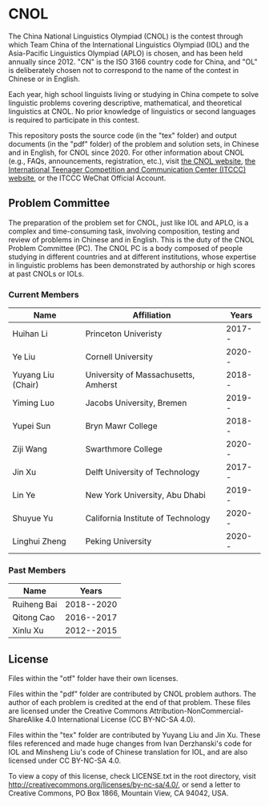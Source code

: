 # CNOL
The China National Linguistics Olympiad (CNOL) is the contest through which Team China of the International Linguistics Olympiad (IOL) and the Asia-Pacific Linguistics Olympiad (APLO) is chosen, and has been held annually since 2012. 
"CN" is the ISO 3166 country code for China, and "OL" is deliberately chosen not to correspond to the name of the contest in Chinese or in English.

Each year, high school linguists living or studying in China compete to solve linguistic problems covering descriptive, mathematical, and theoretical linguistics at CNOL. 
No prior knowledge of linguistics or second languages is required to participate in this contest.

This repository posts the source code (in the "tex" folder) and output documents (in the "pdf" folder) of the problem and solution sets, in Chinese and in English, for CNOL since 2020.
For other information about CNOL (e.g., FAQs, announcements, registration, etc.), visit [the CNOL website](http://www.ioling.org.cn), [the International Teenager Competition and Communication Center (ITCCC) website](http://www.it3c.org), or the ITCCC WeChat Official Account.
## Problem Committee
The preparation of the problem set for CNOL, just like IOL and APLO, is a complex and time-consuming task, involving composition, testing and review of problems in Chinese and in English.
This is the duty of the CNOL Problem Committee (PC).
The CNOL PC is a body composed of people studying in different countries and at different institutions, whose expertise in linguistic problems has been demonstrated by authorship or high scores at past CNOLs or IOLs.
### Current Members
|Name|Affiliation|Years|
|---|---|---|
|Huihan Li|Princeton Univeristy|2017--|
|Ye Liu|Cornell University|2020--|
|Yuyang Liu (Chair)|University of Massachusetts, Amherst|2018--|
|Yiming Luo|Jacobs University, Bremen|2019--|
|Yupei Sun|Bryn Mawr College|2018--|
|Ziji Wang|Swarthmore College|2020--|
|Jin Xu|Delft University of Technology|2017--|
|Lin Ye|New York University, Abu Dhabi|2019--|
|Shuyue Yu|California Institute of Technology|2020--|
|Linghui Zheng|Peking University|2020--|
### Past Members
|Name|Years|
|---|---|
|Ruiheng Bai|2018--2020|
|Qitong Cao|2016--2017|
|Xinlu Xu|2012--2015|
## License
Files within the "otf" folder have their own licenses. 

Files within the "pdf" folder are contributed by CNOL problem authors.
The author of each problem is credited at the end of that problem.
These files are licensed under the Creative Commons Attribution-NonCommercial-ShareAlike 4.0 International License (CC BY-NC-SA 4.0).

Files within the "tex" folder are contributed by Yuyang Liu and Jin Xu.
These files referenced and made huge changes from Ivan Derzhanski's code for IOL and Minsheng Liu's code of Chinese translation for IOL, and are also licensed under CC BY-NC-SA 4.0.

To view a copy of this license, check LICENSE.txt in the root directory, visit http://creativecommons.org/licenses/by-nc-sa/4.0/, or send a letter to Creative Commons, PO Box 1866, Mountain View, CA 94042, USA.
